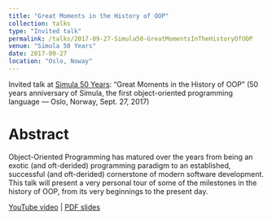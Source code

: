 ```yaml
---
title: "Great Moments in the History of OOP"
collection: talks
type: "Invited talk"
permalink: /talks/2017-09-27-Simula50-GreatMomentsInTheHistoryOfOOP
venue: "Simula 50 Years"
date: 2017-09-27
location: "Oslo, Noway"
---
```


Invited talk at [Simula 50 Years](https://www.mn.uio.no/ifi/personer/vit/dag/simula67/50years/): “Great Moments in the History of OOP” (50 years anniversary of Simula, the first object-oriented programming language — Oslo, Norway, Sept. 27, 2017)

# Abstract

Object-Oriented Programming has matured over the years from being an exotic (and oft-derided) programming paradigm to an established, successful (and oft-derided) cornerstone of modern software development. This talk will present a very personal tour of some of the milestones in the history of OOP, from its very beginnings to the present day.

[YouTube video](https://youtu.be/UMEP3whl8qU)
| [PDF slides](/files/slides/2017-09-27-Simula50-GreatMomentsInTheHistoryOfOOP.pdf)
